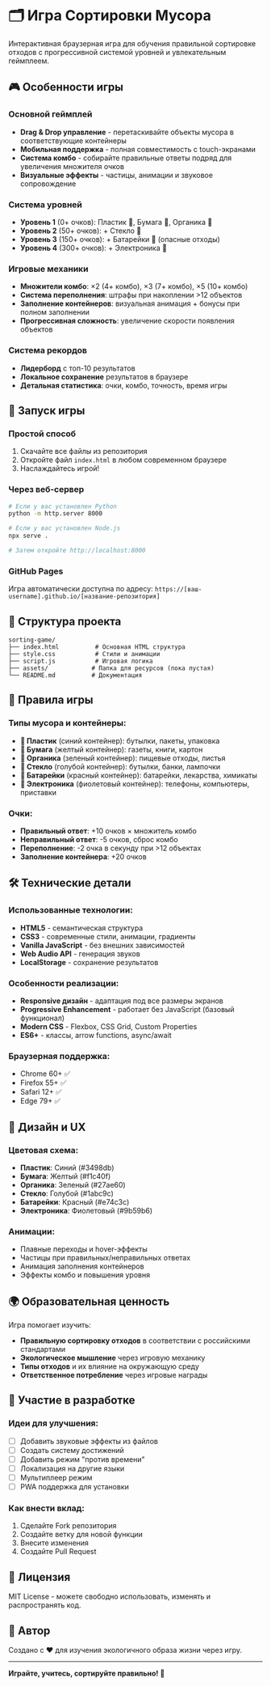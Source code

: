 # 🗂️ Игра Сортировки Мусора

Интерактивная браузерная игра для обучения правильной сортировке отходов с прогрессивной системой уровней и увлекательным геймплеем.

## 🎮 Особенности игры

### Основной геймплей
- **Drag & Drop управление** - перетаскивайте объекты мусора в соответствующие контейнеры
- **Мобильная поддержка** - полная совместимость с touch-экранами
- **Система комбо** - собирайте правильные ответы подряд для увеличения множителя очков
- **Визуальные эффекты** - частицы, анимации и звуковое сопровождение

### Система уровней
- **Уровень 1** (0+ очков): Пластик 🧴, Бумага 📄, Органика 🍌
- **Уровень 2** (50+ очков): + Стекло 🍾
- **Уровень 3** (150+ очков): + Батарейки 🔋 (опасные отходы)
- **Уровень 4** (300+ очков): + Электроника 📱

### Игровые механики
- **Множители комбо**: ×2 (4+ комбо), ×3 (7+ комбо), ×5 (10+ комбо)
- **Система переполнения**: штрафы при накоплении >12 объектов
- **Заполнение контейнеров**: визуальная анимация + бонусы при полном заполнении
- **Прогрессивная сложность**: увеличение скорости появления объектов

### Система рекордов
- **Лидерборд** с топ-10 результатов
- **Локальное сохранение** результатов в браузере
- **Детальная статистика**: очки, комбо, точность, время игры

## 🚀 Запуск игры

### Простой способ
1. Скачайте все файлы из репозитория
2. Откройте файл `index.html` в любом современном браузере
3. Наслаждайтесь игрой!

### Через веб-сервер
```bash
# Если у вас установлен Python
python -m http.server 8000

# Если у вас установлен Node.js
npx serve .

# Затем откройте http://localhost:8000
```

### GitHub Pages
Игра автоматически доступна по адресу: `https://[ваш-username].github.io/[название-репозитория]`

## 📁 Структура проекта

```
sorting-game/
├── index.html          # Основная HTML структура
├── style.css           # Стили и анимации
├── script.js           # Игровая логика
├── assets/            # Папка для ресурсов (пока пустая)
└── README.md          # Документация
```

## 🎯 Правила игры

### Типы мусора и контейнеры:
- **🧴 Пластик** (синий контейнер): бутылки, пакеты, упаковка
- **📄 Бумага** (желтый контейнер): газеты, книги, картон
- **🍌 Органика** (зеленый контейнер): пищевые отходы, листья
- **🍾 Стекло** (голубой контейнер): бутылки, банки, лампочки
- **🔋 Батарейки** (красный контейнер): батарейки, лекарства, химикаты
- **📱 Электроника** (фиолетовый контейнер): телефоны, компьютеры, приставки

### Очки:
- **Правильный ответ**: +10 очков × множитель комбо
- **Неправильный ответ**: -5 очков, сброс комбо
- **Переполнение**: -2 очка в секунду при >12 объектах
- **Заполнение контейнера**: +20 очков

## 🛠️ Технические детали

### Использованные технологии:
- **HTML5** - семантическая структура
- **CSS3** - современные стили, анимации, градиенты
- **Vanilla JavaScript** - без внешних зависимостей
- **Web Audio API** - генерация звуков
- **LocalStorage** - сохранение результатов

### Особенности реализации:
- **Responsive дизайн** - адаптация под все размеры экранов
- **Progressive Enhancement** - работает без JavaScript (базовый функционал)
- **Modern CSS** - Flexbox, CSS Grid, Custom Properties
- **ES6+** - классы, arrow functions, async/await

### Браузерная поддержка:
- Chrome 60+ ✅
- Firefox 55+ ✅
- Safari 12+ ✅
- Edge 79+ ✅

## 🎨 Дизайн и UX

### Цветовая схема:
- **Пластик**: Синий (#3498db)
- **Бумага**: Желтый (#f1c40f)
- **Органика**: Зеленый (#27ae60)
- **Стекло**: Голубой (#1abc9c)
- **Батарейки**: Красный (#e74c3c)
- **Электроника**: Фиолетовый (#9b59b6)

### Анимации:
- Плавные переходы и hover-эффекты
- Частицы при правильных/неправильных ответах
- Анимация заполнения контейнеров
- Эффекты комбо и повышения уровня

## 🌍 Образовательная ценность

Игра помогает изучить:
- **Правильную сортировку отходов** в соответствии с российскими стандартами
- **Экологическое мышление** через игровую механику
- **Типы отходов** и их влияние на окружающую среду
- **Ответственное потребление** через игровые награды

## 🤝 Участие в разработке

### Идеи для улучшения:
- [ ] Добавить звуковые эффекты из файлов
- [ ] Создать систему достижений
- [ ] Добавить режим "против времени"
- [ ] Локализация на другие языки
- [ ] Мультиплеер режим
- [ ] PWA поддержка для установки

### Как внести вклад:
1. Сделайте Fork репозитория
2. Создайте ветку для новой функции
3. Внесите изменения
4. Создайте Pull Request

## 📄 Лицензия

MIT License - можете свободно использовать, изменять и распространять код.

## 👤 Автор

Создано с ❤️ для изучения экологичного образа жизни через игру.

---

**Играйте, учитесь, сортируйте правильно! 🌱** 
